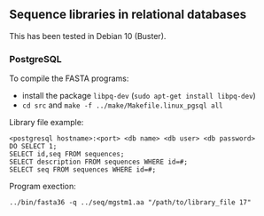 ## Sequence libraries in relational databases

This has been tested in Debian 10 (Buster).

### PostgreSQL

To compile the FASTA programs:
* install the package `libpq-dev` (`sudo apt-get install libpq-dev`)
* `cd src` and `make -f ../make/Makefile.linux_pgsql all`

Library file example:
```
<postgresql hostname>:<port> <db name> <db user> <db password>
DO SELECT 1;
SELECT id,seq FROM sequences;
SELECT description FROM sequences WHERE id=#;
SELECT seq FROM sequences WHERE id=#;
```

Program exection:
```
../bin/fasta36 -q ../seq/mgstm1.aa "/path/to/library_file 17"
```